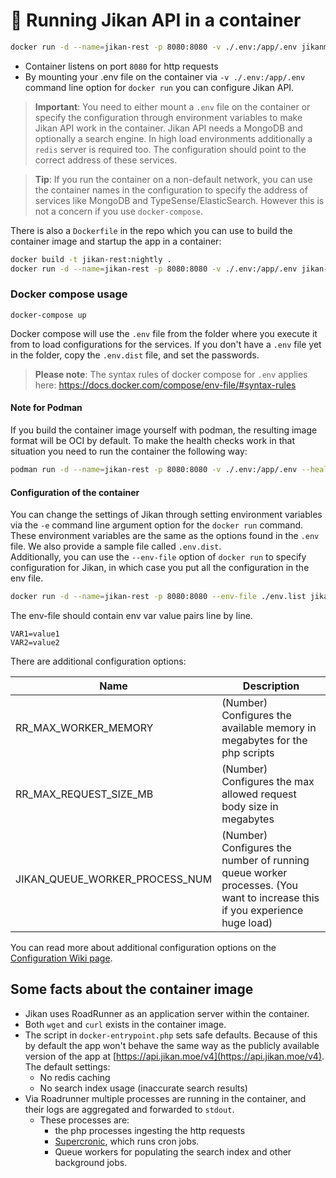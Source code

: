 # 🐳 Running Jikan API in a container

```bash
docker run -d --name=jikan-rest -p 8080:8080 -v ./.env:/app/.env jikanme/jikan-rest:latest
```
- Container listens on port `8080` for http requests
- By mounting your .env file on the container via `-v ./.env:/app/.env` command line option for `docker run` you can configure Jikan API.

> **Important**: You need to either mount a `.env` file on the container or specify the configuration through environment variables to make Jikan API work in the container. Jikan API needs a MongoDB and optionally a search engine. In high load environments additionally a `redis` server is required too. The configuration should point to the correct address of these services.

> **Tip**: If you run the container on a non-default network, you can use the container names in the configuration to specify the address of services like MongoDB and TypeSense/ElasticSearch. However this is not a concern if you use `docker-compose`.

There is also a `Dockerfile` in the repo which you can use to build the container image and startup the app in a container:
```bash
docker build -t jikan-rest:nightly .
docker run -d --name=jikan-rest -p 8080:8080 -v ./.env:/app/.env jikan-rest:nightly
```

### Docker compose usage

```
docker-compose up
```
Docker compose will use the `.env` file from the folder where you execute it from to load configurations for the services. If you don't have a `.env` file yet in the folder, copy the `.env.dist` file, and set the passwords.

> **Please note**: The syntax rules of docker compose for `.env` applies here: https://docs.docker.com/compose/env-file/#syntax-rules

#### Note for Podman

If you build the container image yourself with podman, the resulting image format will be OCI by default.
To make the health checks work in that situation you need to run the container the following way:
```bash
podman run -d --name=jikan-rest -p 8080:8080 -v ./.env:/app/.env --health-start-period=5s --health-cmd="curl --fail http://localhost:2114/health?plugin=http || exit 1" jikan-rest:nightly
```

#### Configuration of the container

You can change the settings of Jikan through setting environment variables via the `-e` command line argument option for the `docker run` command.
These environment variables are the same as the options found in the `.env` file. We also provide a sample file called `.env.dist`.      
Additionally, you can use the `--env-file` option of `docker run` to specify configuration for Jikan, in which case you put all the configuration in the env file.
```bash
docker run -d --name=jikan-rest -p 8080:8080 --env-file ./env.list jikanme/jikan-rest:latest
```
The env-file should contain env var value pairs line by line.
```
VAR1=value1
VAR2=value2
```
There are additional configuration options:

| Name                           | Description                                                                                                               |
|--------------------------------|---------------------------------------------------------------------------------------------------------------------------|
| RR_MAX_WORKER_MEMORY           | (Number) Configures the available memory in megabytes for the php scripts                                                 |
| RR_MAX_REQUEST_SIZE_MB         | (Number) Configures the max allowed request body size in megabytes                                                        |
 | JIKAN_QUEUE_WORKER_PROCESS_NUM | (Number) Configures the number of running queue worker processes. (You want to increase this if you experience huge load) |

You can read more about additional configuration options on the [Configuration Wiki page](https://github.com/jikan-me/jikan-rest/wiki/Configuration).

## Some facts about the container image

- Jikan uses RoadRunner as an application server within the container.
- Both `wget` and `curl` exists in the container image.
- The script in `docker-entrypoint.php` sets safe defaults. Because of this by default the app won't behave the same way as the publicly available version of the app at [https://api.jikan.moe/v4](https://api.jikan.moe/v4). The default settings:
  - No redis caching
  - No search index usage (inaccurate search results)
- Via Roadrunner multiple processes are running in the container, and their logs are aggregated and forwarded to `stdout`.
  - These processes are:
    - the php processes ingesting the http requests
    - [Supercronic](https://github.com/aptible/supercronic), which runs cron jobs.
    - Queue workers for populating the search index and other background jobs.
